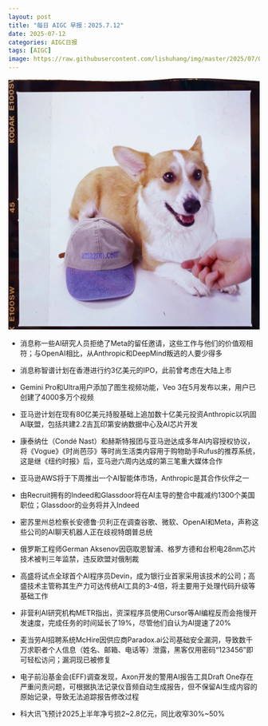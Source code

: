 ```yaml
---
layout: post
title: "每日 AIGC 早报：2025.7.12"
date: 2025-07-12
categories: AIGC日报
tags: [AIGC]
image: https://raw.githubusercontent.com/lishuhang/img/master/2025/07/0712-d.jpg
---
```


![封面图](https://raw.githubusercontent.com/lishuhang/img/master/2025/07/0712-d.jpg)

  - 消息称一些AI研究人员拒绝了Meta的留任邀请，这些工作与他们的价值观相符；与OpenAI相比，从Anthropic和DeepMind叛逃的人要少得多

  - 消息称智谱计划在香港进行约3亿美元的IPO，此前曾考虑在大陆上市

  - Gemini Pro和Ultra用户添加了图生视频功能，Veo 3在5月发布以来，用户已创建了4000多万个视频

  - 亚马逊计划在现有80亿美元持股基础上追加数十亿美元投资Anthropic以巩固AI联盟，包括共建2.2吉瓦印第安纳数据中心及AI芯片开发

  - 康泰纳仕（Condé Nast）和赫斯特报团与亚马逊达成多年AI内容授权协议，将《Vogue》《时尚芭莎》等时尚生活类内容用于购物助手Rufus的推荐系统，这是继《纽约时报》后，亚马逊六周内达成的第三笔重大媒体合作

  - 亚马逊AWS将于下周推出一个AI智能体市场，Anthropic是其合作伙伴之一

  - 由Recruit拥有的Indeed和Glassdoor将在AI主导的整合中裁减约1300个美国职位；Glassdoor的业务将并入Indeed

  - 密苏里州总检察长安德鲁·贝利正在调查谷歌、微软、OpenAI和Meta，声称这些公司的AI聊天机器人正在歧视特朗普总统

  - 俄罗斯工程师German Aksenov因窃取恩智浦、格罗方德和台积电28nm芯片技术被判三年监禁，违反欧盟对俄制裁

  - 高盛将试点全球首个AI程序员Devin，成为银行业首家采用该技术的公司；高盛技术主管称其生产力可达传统AI工具的3-4倍，将主要用于处理代码升级等基础工作

  - 非营利AI研究机构METR指出，资深程序员使用Cursor等AI编程反而会拖慢开发速度，完成任务的时间延长了19%，尽管他们自认为AI提速了20%

  - 麦当劳AI招聘系统McHire因供应商Paradox.ai公司基础安全漏洞，导致数千万求职者个人信息（姓名、邮箱、电话等）泄露，黑客仅用密码“123456”即可轻松访问；漏洞现已被修复

  - 电子前沿基金会(EFF)调查发现，Axon开发的警用AI报告工具Draft One存在严重问责问题，可根据执法记录仪音频自动生成报告，但不保留AI生成内容的原始记录，导致无法追踪报告修改过程

  - 科大讯飞预计2025上半年净亏损2~2.8亿元，同比收窄30%~50%